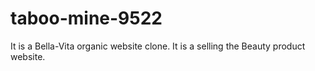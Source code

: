 # taboo-mine-9522
It is a Bella-Vita organic website clone. It is a selling the Beauty product website.
